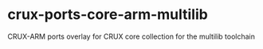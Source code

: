 # crux-ports-core-arm-multilib
CRUX-ARM ports overlay for CRUX core collection for the multilib toolchain
